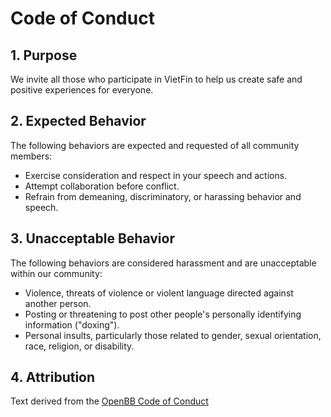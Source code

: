 # Code of Conduct

## 1. Purpose

We invite all those who participate in VietFin to help us create safe and positive experiences for everyone.

## 2. Expected Behavior

The following behaviors are expected and requested of all community members:

- Exercise consideration and respect in your speech and actions.
- Attempt collaboration before conflict.
- Refrain from demeaning, discriminatory, or harassing behavior and speech.

## 3. Unacceptable Behavior

The following behaviors are considered harassment and are unacceptable within our community:

- Violence, threats of violence or violent language directed against another person.
- Posting or threatening to post other people's personally identifying information ("doxing").
- Personal insults, particularly those related to gender, sexual orientation, race, religion, or disability.

## 4. Attribution

Text derived from the [OpenBB Code of Conduct](https://github.com/OpenBB-finance/OpenBBTerminal/blob/develop/CODE_OF_CONDUCT.md)